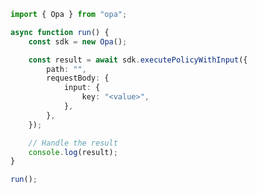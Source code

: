 <!-- Start SDK Example Usage [usage] -->
```typescript
import { Opa } from "opa";

async function run() {
    const sdk = new Opa();

    const result = await sdk.executePolicyWithInput({
        path: "",
        requestBody: {
            input: {
                key: "<value>",
            },
        },
    });

    // Handle the result
    console.log(result);
}

run();

```
<!-- End SDK Example Usage [usage] -->